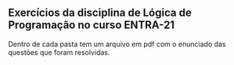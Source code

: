 
<h2>Exercícios da disciplina de Lógica de Programação no curso ENTRA-21</h2>
Dentro de cada pasta tem um arquivo em pdf com o enunciado das questões que foram resolvidas.
